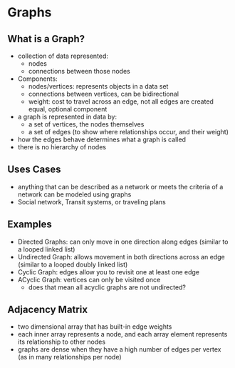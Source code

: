 # Graphs

## What is a Graph?

- collection of data represented:
  - nodes
  - connections between those nodes
- Components:
  - nodes/vertices: represents objects in a data set
  - connections between vertices, can be bidirectional
  - weight: cost to travel across an edge, not all edges are created equal, optional component
- a graph is represented in data by:
  - a set of vertices, the nodes themselves
  - a set of edges (to show where relationships occur, and their weight)
- how the edges behave determines what a graph is called
- there is no hierarchy of nodes

## Uses Cases

- anything that can be described as a network or meets the criteria of a network can be modeled using graphs
- Social network, Transit systems, or traveling plans

## Examples

- Directed Graphs: can only move in one direction along edges (similar to a looped linked list)
- Undirected Graph: allows movement in both directions across an edge (similar to a looped doubly linked list)
- Cyclic Graph: edges allow you to revisit one at least one edge
- ACyclic Graph: vertices can only be visited once
  - does that mean all acyclic graphs are not undirected?

## Adjacency Matrix

- two dimensional array that has built-in edge weights
- each inner array represents a node, and each array element represents its relationship to other nodes
- graphs are dense when they have a high number of edges per vertex (as in many relationships per node)
